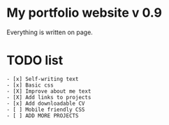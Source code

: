 # My portfolio website v 0.9

Everything is written on page.

# TODO list

	- [x] Self-writing text
	- [x] Basic css
	- [X] Improve about me text
	- [X] Add links to projects
	- [x] Add downloadable CV 
	- [ ] Mobile friendly CSS
	- [ ] ADD MORE PROJECTS
